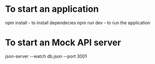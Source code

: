 # To start an application

npm install       - to install dependecies
npm run dev       - to run the application

# To start an Mock API server
json-server --watch db.json --port 3001